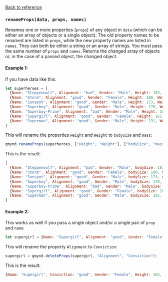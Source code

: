 [Back to reference](../README.md)

### `renameProps(data, props, names)`

Renames one or more properties (`props`) of any object in `data` (which can be either an array of objects or a single
object). The old property names to be renamed are listed in `props`, while the new property names are listed in `names`.
They can both be either a string or an array of strings. You must pass the same number of `props` and `names`. Returns
the changed array of objects or, in the case of a passed object, the changed object.

#### Example 1:

If you have data like this:

```javascript
let superheroes = [
  {Name: "Steppenwolf", Alignment: "bad", Gender: "Male", Height: 183, Weight: 91},
  {Name: "Storm", Alignment: "good", Gender: "Female", Height: 180, Weight: 57},
  {Name: "Sunspot", Alignment: "good", Gender: "Male", Height: 173, Weight: 77},
  {Name: "Superboy", Alignment: "good", Gender: "Male", Height: 170, Weight: 68},
  {Name: "Superboy-Prime", Alignment: "bad", Gender: "Male", Height: 180, Weight: 77},
  {Name: "Supergirl", Alignment: "good", Gender: "Female", Height: 165, Weight: 54},
  {Name: "Superman", Alignment: "good", Gender: "Male", Height: 191, Weight: 101}
]
```

This will rename the properties `Height` and `Weight` to `bodySize` and `mass`:

```javascript
gmynd.renameProps(superheroes, ["Height", "Weight"], ["bodySize", "mass"]);
```

This is the result:

```javascript
[
  {Name: "Steppenwolf", Alignment: "bad", Gender: "Male", bodySize: 183, mass: 91},
  {Name: "Storm", Alignment: "good", Gender: "Female", bodySize: 180, mass: 57},
  {Name: "Sunspot", Alignment: "good", Gender: "Male", bodySize: 173, mass: 77},
  {Name: "Superboy", Alignment: "good", Gender: "Male", bodySize: 170, mass: 68},
  {Name: "Superboy-Prime", Alignment: "bad", Gender: "Male", bodySize: 180, mass: 77},
  {Name: "Supergirl", Alignment: "good", Gender: "Female", bodySize: 165, mass: 54},
  {Name: "Superman", Alignment: "good", Gender: "Male", bodySize: 191, mass: 101}
]
```

#### Example 2:

This works as well if you pass a single object and/or a single pair of `prop` and `name`:

```javascript
let supergirl = {Name: "Supergirl", Alignment: "good", Gender: "Female", Height: 165, Weight: 54};
```

This will rename the property `Alignment` to `Conviction`:

```javascript
supergirl = gmynd.deleteProps(supergirl, "Alignment", "Conviction");
```

This is the result:

```javascript
{Name: "Supergirl", Conviction: "good", Gender: "Female", Height: 165, Weight: 54}
```
